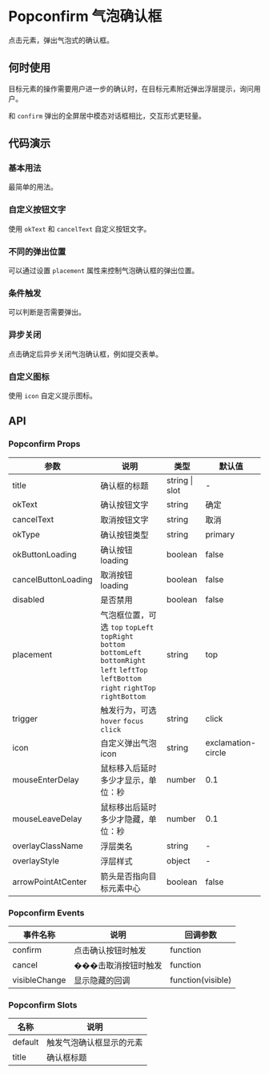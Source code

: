 # Popconfirm 气泡确认框

点击元素，弹出气泡式的确认框。

## 何时使用

目标元素的操作需要用户进一步的确认时，在目标元素附近弹出浮层提示，询问用户。

和 `confirm` 弹出的全屏居中模态对话框相比，交互形式更轻量。

## 代码演示

### 基本用法

最简单的用法。

<demo src="../demos/popconfirm/popconfirm-01-basic.vue"></demo>

### 自定义按钮文字

使用 `okText` 和 `cancelText` 自定义按钮文字。

<demo src="../demos/popconfirm/popconfirm-02-custom-text.vue"></demo>

### 不同的弹出位置

可以通过设置 `placement` 属性来控制气泡确认框的弹出位置。

<demo src="../demos/popconfirm/popconfirm-03-placement.vue"></demo>

### 条件触发

可以判断是否需要弹出。

<demo src="../demos/popconfirm/popconfirm-04-condition.vue"></demo>

### 异步关闭

点击确定后异步关闭气泡确认框，例如提交表单。

<demo src="../demos/popconfirm/popconfirm-05-async.vue"></demo>

### 自定义图标

使用 `icon` 自定义提示图标。

<demo src="../demos/popconfirm/popconfirm-06-custom-icon.vue"></demo>

## API

### Popconfirm Props

| 参数 | 说明 | 类型 | 默认值 |
| --- | --- | --- | --- |
| title | 确认框的标题 | string \| slot | - |
| okText | 确认按钮文字 | string | 确定 |
| cancelText | 取消按钮文字 | string | 取消 |
| okType | 确认按钮类型 | string | primary |
| okButtonLoading | 确认按钮 loading | boolean | false |
| cancelButtonLoading | 取消按钮 loading | boolean | false |
| disabled | 是否禁用 | boolean | false |
| placement | 气泡框位置，可选 `top` `topLeft` `topRight` `bottom` `bottomLeft` `bottomRight` `left` `leftTop` `leftBottom` `right` `rightTop` `rightBottom` | string | top |
| trigger | 触发行为，可选 `hover` `focus` `click` | string | click |
| icon | 自定义弹出气泡 icon | string | exclamation-circle |
| mouseEnterDelay | 鼠标移入后延时多少才显示，单位：秒 | number | 0.1 |
| mouseLeaveDelay | 鼠标移出后延时多少才隐藏，单位：秒 | number | 0.1 |
| overlayClassName | 浮层类名 | string | - |
| overlayStyle | 浮层样式 | object | - |
| arrowPointAtCenter | 箭头是否指向目标元素中心 | boolean | false |

### Popconfirm Events

| 事件名称 | 说明 | 回调参数 |
| --- | --- | --- |
| confirm | 点击确认按钮时触发 | function | - |
| cancel | ���击取消按钮时触发 | function | - |
| visibleChange | 显示隐藏的回调 | function(visible) | - |

### Popconfirm Slots

| 名称 | 说明 |
| --- | --- |
| default | 触发气泡确认框显示的元素 |
| title | 确认框标题 | 